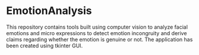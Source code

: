 # EmotionAnalysis
This repository contains tools built using computer vision to analyze facial emotions and micro expressions to detect emotion incongruity and derive claims regarding whether the emotion is genuine or not. The application has been created using tkinter GUI.
